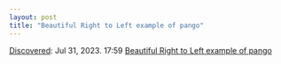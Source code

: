 ```yaml
---
layout: post
title: "Beautiful Right to Left example of pango"
---
```

[Discovered](http://rolandtanglao.com/2020/07/29/p1-blogthis-checkvist-list-links-to-blog/): Jul 31, 2023. 17:59 [Beautiful Right to Left example of pango](https://gist.github.com/joshmh/70419/0254de1f675d8a1d6a7019156ac6c4e99ec5330e)
